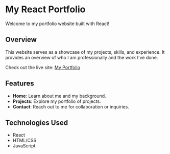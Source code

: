 
# My React Portfolio

Welcome to my portfolio website built with React!

## Overview

This website serves as a showcase of my projects, skills, and experience. It provides an overview of who I am professionally and the work I've done.

Check out the live site: [My Portfolio](https://662f96240f5c5c15c5c3eec5--gleaming-peony-91a0aa.netlify.app/)

## Features

- **Home**: Learn about me and my background.
- **Projects**: Explore my portfolio of projects.
- **Contact**: Reach out to me for collaboration or inquiries.

## Technologies Used

- React
- HTML/CSS
- JavaScript
